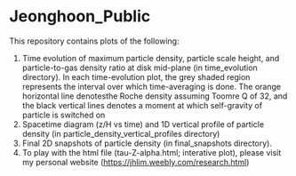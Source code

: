 # Jeonghoon_Public
This repository contains plots of the following: 
1. Time evolution of maximum particle density, particle scale height, and particle-to-gas density ratio at disk mid-plane  (in time_evolution directory). In each time-evolution plot, the grey shaded region represents the interval over which time-averaging is done. The orange horizontal line denotesthe Roche density assuming Toomre Q of 32, and the black vertical lines denotes a moment at which self-gravity of particle is switched on
2. Spacetime diagram (z/H vs time) and 1D vertical profile of particle density (in particle_density_vertical_profiles directory)
3. Final 2D snapshots of particle density (in final_snapshots directory). 
4. To play with the html file (tau-Z-alpha.html; interative plot), please visit my personal website (https://jhlim.weebly.com/research.html)  

